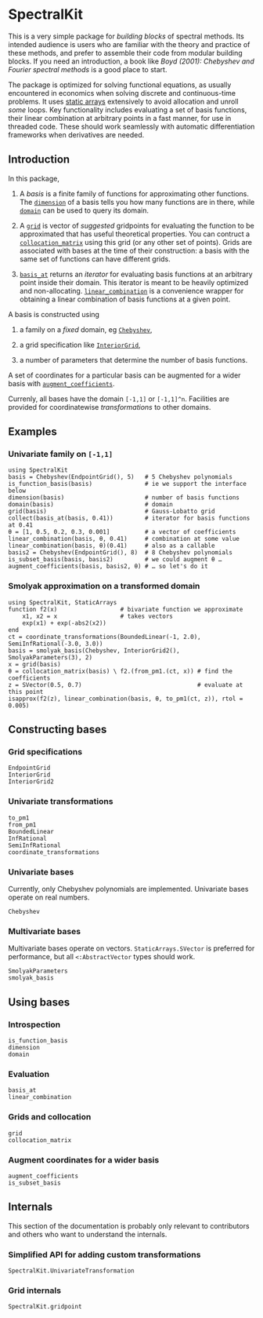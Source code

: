 # SpectralKit

This is a very simple package for *building blocks* of spectral methods. Its intended audience is users who are familiar with the theory and practice of these methods, and prefer to assemble their code from modular building blocks. If you need an introduction, a book like *Boyd (2001): Chebyshev and Fourier spectral methods* is a good place to start.

The package is optimized for solving functional equations, as usually encountered in economics when solving discrete and continuous-time problems. It uses [static arrays](https://github.com/JuliaArrays/StaticArrays.jl) extensively to avoid allocation and unroll *some* loops. Key functionality includes evaluating a set of basis functions, their linear combination at arbitrary points in a fast manner, for use in threaded code. These should work seamlessly with automatic differentiation frameworks when derivatives are needed.

## Introduction

In this package,

1. A *basis* is a finite family of functions for approximating other functions. The [`dimension`](@ref) of a basis tells you how many functions are in there, while [`domain`](@ref) can be used to query its domain.

2. A [`grid`](@ref) is vector of *suggested* gridpoints for evaluating the function to be approximated that has useful theoretical properties. You can contruct a [`collocation_matrix`](@ref) using this grid (or any other set of points). Grids are associated with bases at the time of their construction: a basis with the same set of functions can have different grids.

3. [`basis_at`](@ref) returns an *iterator* for evaluating basis functions at an arbitrary point inside their domain. This iterator is meant to be heavily optimized and non-allocating. [`linear_combination`](@ref) is a convenience wrapper for obtaining a linear combination of basis functions at a given point.

A basis is constructed using

1. a family on a *fixed* domain, eg [`Chebyshev`](@ref),

2. a grid specification like [`InteriorGrid`](@ref),

3. a number of parameters that determine the number of basis functions.

A set of coordinates for a particular basis can be augmented for a wider basis with [`augment_coefficients`](@ref).

Currenly, all bases have the domain ``[-1,1]`` or ``[-1,1]^n``. Facilities are provided for coordinatewise *transformations* to other domains.

## Examples

### Univariate family on `[-1,1]`

```@repl
using SpectralKit
basis = Chebyshev(EndpointGrid(), 5)   # 5 Chebyshev polynomials
is_function_basis(basis)               # ie we support the interface below
dimension(basis)                       # number of basis functions
domain(basis)                          # domain
grid(basis)                            # Gauss-Lobatto grid
collect(basis_at(basis, 0.41))         # iterator for basis functions at 0.41
θ = [1, 0.5, 0.2, 0.3, 0.001]          # a vector of coefficients
linear_combination(basis, θ, 0.41)     # combination at some value
linear_combination(basis, θ)(0.41)     # also as a callable
basis2 = Chebyshev(EndpointGrid(), 8)  # 8 Chebyshev polynomials
is_subset_basis(basis, basis2)         # we could augment θ …
augment_coefficients(basis, basis2, θ) # … so let's do it
```

### Smolyak approximation on a transformed domain

```@repl
using SpectralKit, StaticArrays
function f2(x)                  # bivariate function we approximate
    x1, x2 = x                  # takes vectors
    exp(x1) + exp(-abs2(x2))
end
ct = coordinate_transformations(BoundedLinear(-1, 2.0), SemiInfRational(-3.0, 3.0))
basis = smolyak_basis(Chebyshev, InteriorGrid2(), SmolyakParameters(3), 2)
x = grid(basis)
θ = collocation_matrix(basis) \ f2.(from_pm1.(ct, x)) # find the coefficients
z = SVector(0.5, 0.7)                                 # evaluate at this point
isapprox(f2(z), linear_combination(basis, θ, to_pm1(ct, z)), rtol = 0.005)
```

## Constructing bases

### Grid specifications

```@docs
EndpointGrid
InteriorGrid
InteriorGrid2
```

### Univariate transformations

```@docs
to_pm1
from_pm1
BoundedLinear
InfRational
SemiInfRational
coordinate_transformations
```

### Univariate bases

Currently, only Chebyshev polynomials are implemented. Univariate bases operate on real numbers.

```@docs
Chebyshev
```

### Multivariate bases

Multivariate bases operate on vectors. `StaticArrays.SVector` is preferred for performance, but all `<:AbstractVector` types should work.

```@docs
SmolyakParameters
smolyak_basis
```

## Using bases

### Introspection

```@docs
is_function_basis
dimension
domain
```

### Evaluation

```@docs
basis_at
linear_combination
```

### Grids and collocation

```@docs
grid
collocation_matrix
```

### Augment coordinates for a wider basis

```@docs
augment_coefficients
is_subset_basis
```

## Internals

This section of the documentation is probably only relevant to contributors and others who want to understand the internals.

### Simplified API for adding custom transformations

```@docs
SpectralKit.UnivariateTransformation
```

### Grid internals

```@docs
SpectralKit.gridpoint
```
